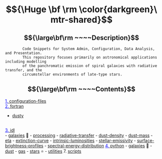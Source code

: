 # $${\Huge \bf \rm \color{darkgreen}\ mtr-shared}$$ 

## $${\large\bf\rm ~~~~Description}$$ 

            Code Snippets for System Admin, Configuration, Data Analysis, and Presentation. 
            This repository focuses primarily on astronomical applications including modelling
            of the panchromatic emission of spiral galaxies with radiative transfer, and the
            circumstellar environments of late-type stars.

## $${\large\bf\rm ~~~~Contents}$$ 

<a href="https://github.com/mtrushton/mtr-shared/tree/main/configuration-files"><font color="#0000ff"><u>1.</u></font> configuration-files</a>
<br>
<a href="https://github.com/mtrushton/mtr-shared/tree/main/fortran"><font color="#0000ff"><u>2.</u></font> fortran</a>
<br>
   -  <a href="https://github.com/mtrushton/mtr-shared/tree/main/fortran/dusty">dusty</a>
<br>
<a href="https://github.com/mtrushton/mtr-shared/tree/main/idl"><font color="#0000ff"><u>3.</u></font> idl</a>
<br>
   - <a href="https://github.com/mtrushton/mtr-shared/tree/main/idl/galaxies">galaxies</a> 🌌
     - <a href="https://github.com/mtrushton/mtr-shared/tree/main/idl/galaxies/processing">processing</a>
     - <a href="https://github.com/mtrushton/mtr-shared/tree/main/idl/galaxies/radiative-transfer">radiative-transfer</a>
       - <a href="https://github.com/mtrushton/mtr-shared/tree/main/idl/galaxies/radiative-transfer/dust-density">dust-density</a>
       -  <a href="https://github.com/mtrushton/mtr-shared/tree/main/idl/galaxies/radiative-transfer/dust-mass">dust-mass</a>
       - <a href="https://github.com/mtrushton/mtr-shared/tree/main/idl/galaxies/radiative-transfer/eta">eta</a>
       - <a href="https://github.com/mtrushton/mtr-shared/tree/main/idl/galaxies/radiative-transfer/extinction-curve">extinction-curve</a>
       - <a href="https://github.com/mtrushton/mtr-shared/tree/main/idl/galaxies/radiative-transfer/intrinsic-luminosities">intrinsic-luminosities</a>
       - <a href="https://github.com/mtrushton/mtr-shared/tree/main/idl/galaxies/radiative-transfer/stellar-emissivity">stellar-emissivity</a>
       - <a href="https://github.com/mtrushton/mtr-shared/tree/main/idl/galaxies/radiative-transfer/surface-brightness-profiles">surface-brightness-profiles</a>
     - <a href="https://github.com/mtrushton/mtr-shared/tree/main/idl/galaxies/spectral-energy-distribution">spectral-energy-distribution</a>
<a href="https://github.com/mtrushton/mtr-shared/tree/main/python"><font color="#0000ff"><u>4.</u></font> python</a>
   -  <a href="https://github.com/mtrushton/mtr-shared/tree/main/python/galaxies">galaxies</a> 🌌
     - <a href="https://github.com/mtrushton/mtr-shared/tree/main/python/galaxies/dust">dust</a>
     - <a href="https://github.com/mtrushton/mtr-shared/tree/main/python/galaxies/gas">gas</a>
   -  <a href="https://github.com/mtrushton/mtr-shared/tree/main/python/stars">stars</a> ⭐
   - <a href="https://github.com/mtrushton/mtr-shared/tree/main/python/utilities">utilities</a>
7.  <a href="https://github.com/mtrushton/mtr-shared/tree/main/scripts">scripts</a>
